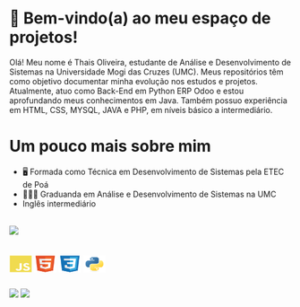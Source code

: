 # 🚀 Bem-vindo(a) ao meu espaço de projetos!
Olá! Meu nome é Thais Oliveira, estudante de Análise e Desenvolvimento de Sistemas na Universidade Mogi das Cruzes (UMC). Meus repositórios têm como objetivo documentar minha evolução nos estudos e projetos.
Atualmente, atuo como Back-End em Python ERP Odoo e estou aprofundando meus conhecimentos em Java. Também possuo experiência em HTML, CSS, MYSQL, JAVA e PHP, em níveis básico a intermediário.
<br>
# Um pouco mais sobre mim
- 🖥️ Formada como Técnica em Desenvolvimento de Sistemas pela ETEC de Poá <br>
- 👩🏻‍💻 Graduanda em Análise e Desenvolvimento de Sistemas na UMC
- Inglês intermediário 
<br>
<img height="170em" src="https://github-readme-stats.vercel.app/api/top-langs/?username=thaispoliveira&layout=compact&langs_count=7&theme=dracula">
<div style="display: inline_block"><br>
  <div style="display: inline_block"><br>
  <img align="center" alt="thais-Js" height="30" width="40" src="https://raw.githubusercontent.com/devicons/devicon/master/icons/javascript/javascript-plain.svg">
  <img align="center" alt="thais-HTML" height="30" width="40" src="https://raw.githubusercontent.com/devicons/devicon/master/icons/html5/html5-original.svg">
  <img align="center" alt="thais-CSS" height="30" width="40" src="https://raw.githubusercontent.com/devicons/devicon/master/icons/css3/css3-original.svg">
  <img align="center" alt="thais-Python" height="30" width="40" src="https://raw.githubusercontent.com/devicons/devicon/master/icons/python/python-original.svg">
  
</div>

##
 
<div> 
  <a href = "thaispoliveira07@gmail.com"><img src="https://img.shields.io/badge/-Gmail-%23333?style=for-the-badge&logo=gmail&logoColor=white" target="_blank"></a>
  <a href="www.linkedin.com/in/thais-oliveira-458533272" target="_blank"><img src="https://img.shields.io/badge/-LinkedIn-%230077B5?style=for-the-badge&logo=linkedin&logoColor=white" target="_blank"></a> 
  
</div>

